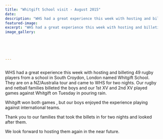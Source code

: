 ```yaml
---
title: "Whitgift School visit - August 2015"
date: 
description: "WHS had a great experience this week with hosting and billeting 49 rugby players from a school in South Croydon, London named Whitgift School."
featured-image: 
excerpt: "WHS had a great experience this week with hosting and billeting 49 rugby players from a school in South Croydon, London named Whitgift School."
image_gallery:
	
	
	
	
	
---
```


<p><img src=http://c1940652.r52.cf0.rackcdn.com/55c17e12ff2a7c7363001221/Whitgift-school-visit-Rugby--4.8.gif alt="" /></p>
<p><span>WHS had a great experience this week with hosting and billeting 49 rugby players from a school in South Croydon, London named Whitgift School. They are on a NZ/Australia tour and came to WHS for two nights. Our rugby and netball families billeted the boys and our 1st XV and 2nd XV played games against Whitgift on Tuesday in pouring rain.&nbsp;</span></p>
<p><span>Whitgift won both games , but our boys enjoyed the experience playing against international teams.&nbsp;</span></p>
<p><span>Thank you to our families that took the billets in for two nights and looked after them.&nbsp;</span></p>
<p><span>We look forward to&nbsp;hosting them again in the near future.&nbsp;</span></p>
<p><span><img src=http://c1940652.r52.cf0.rackcdn.com/55c17d15ff2a7c736300121f/Whitgift-school-visit-Rugby-4.8.gif alt="" /></span></p>

